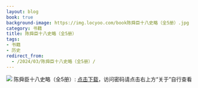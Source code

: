 ```yaml
---
layout: blog
book: true
background-image: https://img.locyoo.com/book陈舜臣十八史略（全5册）.jpg
category: 书籍
title: 陈舜臣十八史略（全5册）
tags:
- 书籍
- 历史
redirect_from:
  - /2024/03/陈舜臣十八史略（全5册）/
---
```

![](https://img.locyoo.com/book陈舜臣十八史略（全5册）.jpg)
陈舜臣十八史略（全5册）: <a name = "ref1" href="https://url18.ctfile.com/f/50983618-1375541623-e1be02?p=3619">点击下载</a>，访问密码请点击右上方“关于”自行查看